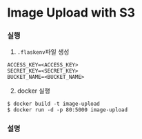 # Image Upload with S3

### 실행

1. `.flaskenv`파일 생성
  ```
  ACCESS_KEY=<ACCESS_KEY>
  SECRET_KEY=<SECRET_KEY>
  BUCKET_NAME=<BUCKET_NAME>
  ```

2. docker 실행
  ```
  $ docker build -t image-upload
  $ docker run -d -p 80:5000 image-upload
  ```

### 설명
